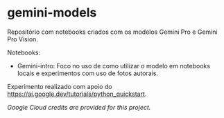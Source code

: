 # gemini-models

Repositório com notebooks criados com os modelos Gemini Pro e Gemini Pro Vision.

Notebooks:

- Gemini-intro: Foco no uso de como utilizar o modelo em notebooks locais e experimentos com uso de fotos autorais.


Experimento realizado com apoio do https://ai.google.dev/tutorials/python_quickstart.


*Google Cloud credits are provided for this project.*
